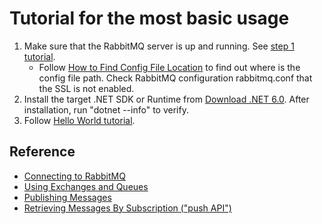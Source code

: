 # Tutorial for the most basic usage

1. Make sure that the RabbitMQ server is up and running. See [step 1 tutorial](../step1-install-server/README.md).
   - Follow [How to Find Config File Location](https://www.rabbitmq.com/configure.html#verify-configuration-config-file-location) to find out where is the config file path. Check RabbitMQ configuration rabbitmq.conf that the SSL is not enabled.
2. Install the target .NET SDK or Runtime from [Download .NET 6.0](https://dotnet.microsoft.com/en-us/download/dotnet/6.0). After installation, run "dotnet --info" to verify.
3. Follow [Hello World tutorial](https://www.rabbitmq.com/tutorials/tutorial-one-dotnet.html).

## Reference

- [Connecting to RabbitMQ](https://www.rabbitmq.com/dotnet-api-guide.html#connecting)
- [Using Exchanges and Queues](https://www.rabbitmq.com/dotnet-api-guide.html#exchanges-and-queues)
- [Publishing Messages](https://www.rabbitmq.com/dotnet-api-guide.html#publishing)
- [Retrieving Messages By Subscription ("push API")](https://www.rabbitmq.com/dotnet-api-guide.html#consuming)
